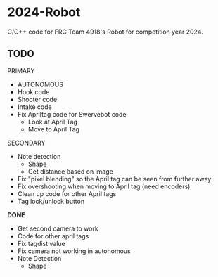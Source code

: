 # 2024-Robot
C/C++ code for FRC Team 4918's Robot for competition year 2024.

## TODO
PRIMARY
- AUTONOMOUS
- Hook code
- Shooter code
- Intake code
- Fix Apriltag code for Swervebot code
  - Look at April Tag
  - Move to April Tag

SECONDARY
- Note detection
  - Shape
  - Get distance based on image
- Fix "pixel blending" so the April tag can be seen from further away
- Fix overshooting when moving to April tag (need encoders)
- Clean up code for other April tags
- Tag lock/unlock button
 
  
**DONE**
- Get second camera to work
- Code for other april tags
- Fix tagdist value
- Fix camera not working in autonomous
- Note Detection
  - Shape
